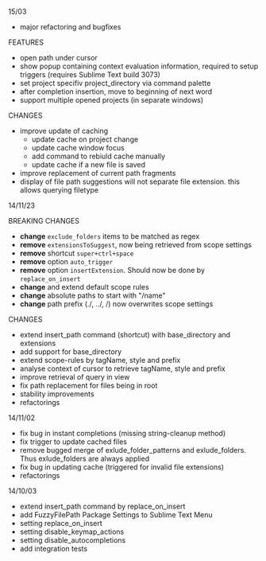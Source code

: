 15/03

- major refactoring and bugfixes

FEATURES

- open path under cursor
- show popup containing context evaluation information, required to setup triggers (requires Sublime Text build 3073)
- set project specifiv project_directory via command palette
- after completion insertion, move to beginning of next word
- support multiple opened projects (in separate windows)


CHANGES

- improve update of caching
	- update cache on project change
	- update cache window focus
	- add command to rebiuld cache manually
	- update cache if a new file is saved
- improve replacement of current path fragments
- display of file path suggestions will not separate file extension. this allows querying filetype


14/11/23

BREAKING CHANGES

- **change** `exclude_folders` items to be matched as regex
- **remove** `extensionsToSuggest`, now being retrieved from scope settings
- **remove** shortcut `super+ctrl+space`
- **remove** option `auto_trigger`
- **remove** option `insertExtension`. Should now be done by `replace_on_insert`
- **change** and extend default scope rules
- **change** absolute paths to start with "/name"
- **change** path prefix (./, ../, /) now overwrites scope settings

CHANGES

- extend insert\_path command (shortcut) with base\_directory and extensions
- add support for base_directory
- extend scope-rules by tagName, style and prefix
- analyse context of cursor to retrieve tagName, style and prefix
- improve retrieval of query in view
- fix path replacement for files being in root
- stability improvements
- refactorings

14/11/02

- fix bug in instant completions (missing string-cleanup method)
- fix trigger to update cached files
- remove bugged merge of exlude\_folder\_patterns and exlude\_folders. Thus exlude\_folders are always applied
- fix bug in updating cache (triggered for invalid file extensions)
- refactorings

14/10/03

- extend insert\_path command by replace\_on\_insert
- add FuzzyFilePath Package Settings to Sublime Text Menu
- setting replace\_on\_insert
- setting disable\_keymap\_actions
- setting disable_autocompletions
- add integration tests